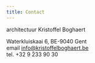 ```yaml
---
title: Contact
---
```


architectuur Kristoffel Boghaert

Waterkluiskaai 6,  BE-9040 Gent\
email info@kristoffelboghaert.be\
tel. +32 9 233 90 30



